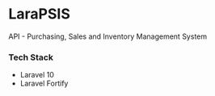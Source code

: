 # LaraPSIS

API - Purchasing, Sales and Inventory Management System

### Tech Stack
- Laravel 10
- Laravel Fortify

### 